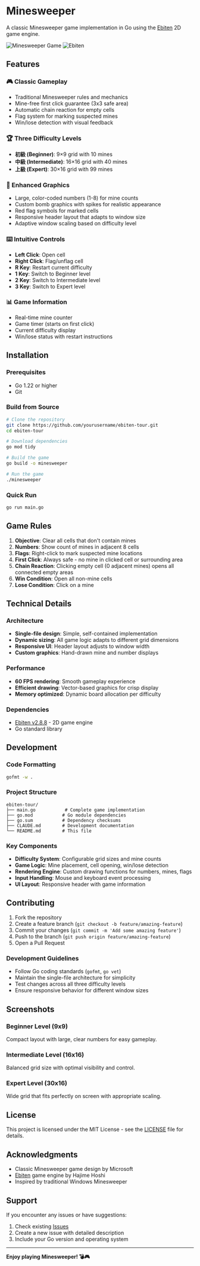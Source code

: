 # Minesweeper

A classic Minesweeper game implementation in Go using the [Ebiten](https://ebiten.org/) 2D game engine.

![Minesweeper Game](https://img.shields.io/badge/Go-1.22+-blue.svg)
![Ebiten](https://img.shields.io/badge/Ebiten-v2.8.8-green.svg)

## Features

### 🎮 Classic Gameplay

- Traditional Minesweeper rules and mechanics
- Mine-free first click guarantee (3x3 safe area)
- Automatic chain reaction for empty cells
- Flag system for marking suspected mines
- Win/lose detection with visual feedback

### 🏆 Three Difficulty Levels

- **初級 (Beginner)**: 9×9 grid with 10 mines
- **中級 (Intermediate)**: 16×16 grid with 40 mines
- **上級 (Expert)**: 30×16 grid with 99 mines

### 🎨 Enhanced Graphics

- Large, color-coded numbers (1-8) for mine counts
- Custom bomb graphics with spikes for realistic appearance
- Red flag symbols for marked cells
- Responsive header layout that adapts to window size
- Adaptive window scaling based on difficulty level

### ⌨️ Intuitive Controls

- **Left Click**: Open cell
- **Right Click**: Flag/unflag cell
- **R Key**: Restart current difficulty
- **1 Key**: Switch to Beginner level
- **2 Key**: Switch to Intermediate level
- **3 Key**: Switch to Expert level

### 📊 Game Information

- Real-time mine counter
- Game timer (starts on first click)
- Current difficulty display
- Win/lose status with restart instructions

## Installation

### Prerequisites

- Go 1.22 or higher
- Git

### Build from Source

```bash
# Clone the repository
git clone https://github.com/yourusername/ebiten-tour.git
cd ebiten-tour

# Download dependencies
go mod tidy

# Build the game
go build -o minesweeper

# Run the game
./minesweeper
```

### Quick Run

```bash
go run main.go
```

## Game Rules

1. **Objective**: Clear all cells that don't contain mines
2. **Numbers**: Show count of mines in adjacent 8 cells
3. **Flags**: Right-click to mark suspected mine locations
4. **First Click**: Always safe - no mine in clicked cell or surrounding area
5. **Chain Reaction**: Clicking empty cell (0 adjacent mines) opens all connected empty areas
6. **Win Condition**: Open all non-mine cells
7. **Lose Condition**: Click on a mine

## Technical Details

### Architecture

- **Single-file design**: Simple, self-contained implementation
- **Dynamic sizing**: All game logic adapts to different grid dimensions
- **Responsive UI**: Header layout adjusts to window width
- **Custom graphics**: Hand-drawn mine and number displays

### Performance

- **60 FPS rendering**: Smooth gameplay experience
- **Efficient drawing**: Vector-based graphics for crisp display
- **Memory optimized**: Dynamic board allocation per difficulty

### Dependencies

- [Ebiten v2.8.8](https://ebiten.org/) - 2D game engine
- Go standard library

## Development

### Code Formatting

```bash
gofmt -w .
```

### Project Structure

```
ebiten-tour/
├── main.go           # Complete game implementation
├── go.mod           # Go module dependencies
├── go.sum           # Dependency checksums
├── CLAUDE.md        # Development documentation
└── README.md        # This file
```

### Key Components

- **Difficulty System**: Configurable grid sizes and mine counts
- **Game Logic**: Mine placement, cell opening, win/lose detection
- **Rendering Engine**: Custom drawing functions for numbers, mines, flags
- **Input Handling**: Mouse and keyboard event processing
- **UI Layout**: Responsive header with game information

## Contributing

1. Fork the repository
2. Create a feature branch (`git checkout -b feature/amazing-feature`)
3. Commit your changes (`git commit -m 'Add some amazing feature'`)
4. Push to the branch (`git push origin feature/amazing-feature`)
5. Open a Pull Request

### Development Guidelines

- Follow Go coding standards (`gofmt`, `go vet`)
- Maintain the single-file architecture for simplicity
- Test changes across all three difficulty levels
- Ensure responsive behavior for different window sizes

## Screenshots

### Beginner Level (9x9)

Compact layout with large, clear numbers for easy gameplay.

### Intermediate Level (16x16)

Balanced grid size with optimal visibility and control.

### Expert Level (30x16)

Wide grid that fits perfectly on screen with appropriate scaling.

## License

This project is licensed under the MIT License - see the [LICENSE](LICENSE) file for details.

## Acknowledgments

- Classic Minesweeper game design by Microsoft
- [Ebiten](https://ebiten.org/) game engine by Hajime Hoshi
- Inspired by traditional Windows Minesweeper

## Support

If you encounter any issues or have suggestions:

1. Check existing [Issues](https://github.com/yourusername/ebiten-tour/issues)
2. Create a new issue with detailed description
3. Include your Go version and operating system

---

**Enjoy playing Minesweeper! 💣🎮**

